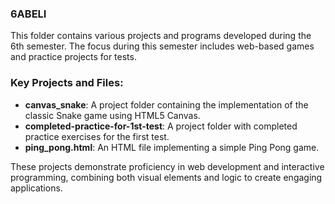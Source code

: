 ### 6ABELI

This folder contains various projects and programs developed during the 6th semester. The focus during this semester includes web-based games and practice projects for tests.

### Key Projects and Files:

- **canvas_snake**: A project folder containing the implementation of the classic Snake game using HTML5 Canvas.
- **completed-practice-for-1st-test**: A project folder with completed practice exercises for the first test.
- **ping_pong.html**: An HTML file implementing a simple Ping Pong game.

These projects demonstrate proficiency in web development and interactive programming, combining both visual elements and logic to create engaging applications.

